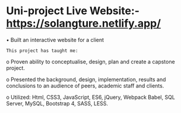 # Uni-project Live Website:-  https://solangture.netlify.app/

•	Built an interactive website for a client 
    
	This project has taught me:

o	Proven ability to conceptualise, design, plan and create a capstone project.

o	Presented the background, design, implementation, results and conclusions to an audience of peers, academic staff and clients.

o	Utilized: Html, CSS3, JavaScript, ES6, jQuery, Webpack Babel, SQL Server, MySQL, Bootstrap 4, SASS, LESS.
